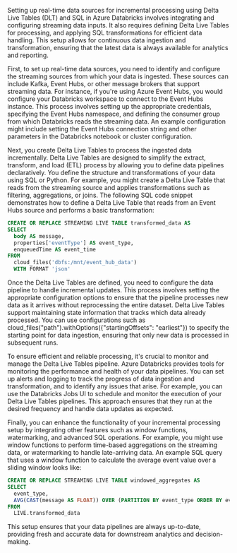 Setting up real-time data sources for incremental processing using Delta Live Tables (DLT) and SQL in Azure Databricks involves integrating and configuring streaming data inputs. It also requires defining Delta Live Tables for processing, and applying SQL transformations for efficient data handling. This setup allows for continuous data ingestion and transformation, ensuring that the latest data is always available for analytics and reporting. 

First, to set up real-time data sources, you need to identify and configure the streaming sources from which your data is ingested. These sources can include Kafka, Event Hubs, or other message brokers that support streaming data. For instance, if you're using Azure Event Hubs, you would configure your Databricks workspace to connect to the Event Hubs instance. This process involves setting up the appropriate credentials, specifying the Event Hubs namespace, and defining the consumer group from which Databricks reads the streaming data. An example configuration might include setting the Event Hubs connection string and other parameters in the Databricks notebook or cluster configuration.

Next, you create Delta Live Tables to process the ingested data incrementally. Delta Live Tables are designed to simplify the extract, transform, and load (ETL) process by allowing you to define data pipelines declaratively. You define the structure and transformations of your data using SQL or Python. For example, you might create a Delta Live Table that reads from the streaming source and applies transformations such as filtering, aggregations, or joins. The following SQL code snippet demonstrates how to define a Delta Live Table that reads from an Event Hubs source and performs a basic transformation:

```sql
CREATE OR REPLACE STREAMING LIVE TABLE transformed_data AS
SELECT
  body AS message,
  properties['eventType'] AS event_type,
  enqueuedTime AS event_time
FROM
  cloud_files('dbfs:/mnt/event_hub_data')
  WITH FORMAT 'json'
```

Once the Delta Live Tables are defined, you need to configure the data pipeline to handle incremental updates. This process involves setting the appropriate configuration options to ensure that the pipeline processes new data as it arrives without reprocessing the entire dataset. Delta Live Tables support maintaining state information that tracks which data already processed. You can use configurations such as cloud_files("path").withOptions({"startingOffsets": "earliest"}) to specify the starting point for data ingestion, ensuring that only new data is processed in subsequent runs.

To ensure efficient and reliable processing, it's crucial to monitor and manage the Delta Live Tables pipeline. Azure Databricks provides tools for monitoring the performance and health of your data pipelines. You can set up alerts and logging to track the progress of data ingestion and transformation, and to identify any issues that arise. For example, you can use the Databricks Jobs UI to schedule and monitor the execution of your Delta Live Tables pipelines. This approach ensures that they run at the desired frequency and handle data updates as expected.

Finally, you can enhance the functionality of your incremental processing setup by integrating other features such as window functions, watermarking, and advanced SQL operations. For example, you might use window functions to perform time-based aggregations on the streaming data, or watermarking to handle late-arriving data. An example SQL query that uses a window function to calculate the average event value over a sliding window looks like:

```sql
CREATE OR REPLACE STREAMING LIVE TABLE windowed_aggregates AS
SELECT
  event_type,
  AVG(CAST(message AS FLOAT)) OVER (PARTITION BY event_type ORDER BY event_time RANGE BETWEEN INTERVAL 1 HOUR PRECEDING AND CURRENT ROW) AS avg_value
FROM
  LIVE.transformed_data
```
This setup ensures that your data pipelines are always up-to-date, providing fresh and accurate data for downstream analytics and decision-making.